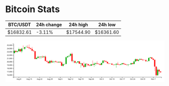 # Bitcoin Stats

BTC/USDT|24h change|24h high|24h low|
|---|---|---|---|
|$16832.61|-3.11%|$17544.90|$16361.60|

<img src="./chart.svg">
